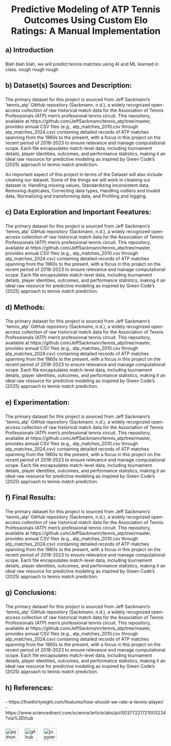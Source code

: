 <h1 align="center">Predictive Modeling of ATP Tennis Outcomes Using Custom Elo Ratings: A Manual Implementation</h1>

###

<h2 align="left">a) Introduction</h2>

###

<p align="left">Blah blah blah, we will predict tennis matches using AI and ML learned in class. rough rough rough</p>

###

<h2 align="left">b) Dataset(s) Sources and Description:</h2>

###

<p align="left">The primary dataset for this project is sourced from Jeff Sackmann’s 'tennis_atp' GitHub repository (Sackmann, n.d.), a widely recognized open-access collection of raw historical match data for the Association of Tennis Professionals (ATP) men’s professional tennis circuit. This repository, available at https://github.com/JeffSackmann/tennis_atp/tree/master, provides annual CSV files (e.g., atp_matches_2010.csv through atp_matches_2024.csv) containing detailed records of ATP matches spanning from the 1960s to the present, with a focus in this project on the recent period of 2018–2023 to ensure relevance and manage computational scope. Each file encapsulates match-level data, including tournament details, player identities, outcomes, and performance statistics, making it an ideal raw resource for predictive modeling as inspired by Green Code’s (2025) approach to tennis match prediction.

An important aspect of this project in terms of the Dataset will also include cleaning our dataset. Some of the things we will work in cleaning our dataset is: Handling missing values, Standardizing inconsistent data, Removing duplicates, Correcting data types, Handling outliers and Invalid data, Normalizing and transforming data, and Profiling and logging.</p>

###

<h2 align="left">c) Data Exploration and Important Feeatures:</h2>

###

<p align="left">The primary dataset for this project is sourced from Jeff Sackmann’s 'tennis_atp' GitHub repository (Sackmann, n.d.), a widely recognized open-access collection of raw historical match data for the Association of Tennis Professionals (ATP) men’s professional tennis circuit. This repository, available at https://github.com/JeffSackmann/tennis_atp/tree/master, provides annual CSV files (e.g., atp_matches_2010.csv through atp_matches_2024.csv) containing detailed records of ATP matches spanning from the 1960s to the present, with a focus in this project on the recent period of 2018–2023 to ensure relevance and manage computational scope. Each file encapsulates match-level data, including tournament details, player identities, outcomes, and performance statistics, making it an ideal raw resource for predictive modeling as inspired by Green Code’s (2025) approach to tennis match prediction.</p>

###

<h2 align="left">d) Methods:</h2>

###

<p align="left">The primary dataset for this project is sourced from Jeff Sackmann’s 'tennis_atp' GitHub repository (Sackmann, n.d.), a widely recognized open-access collection of raw historical match data for the Association of Tennis Professionals (ATP) men’s professional tennis circuit. This repository, available at https://github.com/JeffSackmann/tennis_atp/tree/master, provides annual CSV files (e.g., atp_matches_2010.csv through atp_matches_2024.csv) containing detailed records of ATP matches spanning from the 1960s to the present, with a focus in this project on the recent period of 2018–2023 to ensure relevance and manage computational scope. Each file encapsulates match-level data, including tournament details, player identities, outcomes, and performance statistics, making it an ideal raw resource for predictive modeling as inspired by Green Code’s (2025) approach to tennis match prediction.</p>

###

<h2 align="left">e) Experimentation:</h2>

###

<p align="left">The primary dataset for this project is sourced from Jeff Sackmann’s 'tennis_atp' GitHub repository (Sackmann, n.d.), a widely recognized open-access collection of raw historical match data for the Association of Tennis Professionals (ATP) men’s professional tennis circuit. This repository, available at https://github.com/JeffSackmann/tennis_atp/tree/master, provides annual CSV files (e.g., atp_matches_2010.csv through atp_matches_2024.csv) containing detailed records of ATP matches spanning from the 1960s to the present, with a focus in this project on the recent period of 2018–2023 to ensure relevance and manage computational scope. Each file encapsulates match-level data, including tournament details, player identities, outcomes, and performance statistics, making it an ideal raw resource for predictive modeling as inspired by Green Code’s (2025) approach to tennis match prediction.</p>

###

<h2 align="left">f) Final Results:</h2>

###

<p align="left">The primary dataset for this project is sourced from Jeff Sackmann’s 'tennis_atp' GitHub repository (Sackmann, n.d.), a widely recognized open-access collection of raw historical match data for the Association of Tennis Professionals (ATP) men’s professional tennis circuit. This repository, available at https://github.com/JeffSackmann/tennis_atp/tree/master, provides annual CSV files (e.g., atp_matches_2010.csv through atp_matches_2024.csv) containing detailed records of ATP matches spanning from the 1960s to the present, with a focus in this project on the recent period of 2018–2023 to ensure relevance and manage computational scope. Each file encapsulates match-level data, including tournament details, player identities, outcomes, and performance statistics, making it an ideal raw resource for predictive modeling as inspired by Green Code’s (2025) approach to tennis match prediction.</p>

###

<h2 align="left">g) Conclusions:</h2>

###

<p align="left">The primary dataset for this project is sourced from Jeff Sackmann’s 'tennis_atp' GitHub repository (Sackmann, n.d.), a widely recognized open-access collection of raw historical match data for the Association of Tennis Professionals (ATP) men’s professional tennis circuit. This repository, available at https://github.com/JeffSackmann/tennis_atp/tree/master, provides annual CSV files (e.g., atp_matches_2010.csv through atp_matches_2024.csv) containing detailed records of ATP matches spanning from the 1960s to the present, with a focus in this project on the recent period of 2018–2023 to ensure relevance and manage computational scope. Each file encapsulates match-level data, including tournament details, player identities, outcomes, and performance statistics, making it an ideal raw resource for predictive modeling as inspired by Green Code’s (2025) approach to tennis match prediction.</p>

###

<h2 align="left">h) References:</h2>

###

<p align="left">
- https://fivethirtyeight.com/features/how-should-we-rate-a-tennis-player/
- https://www.sciencedirect.com/science/article/abs/pii/S0377221721003234?via%3Dihub
</p>

###

<div align="left">
  <img src="https://cdn.jsdelivr.net/gh/devicons/devicon/icons/python/python-original.svg" height="40" alt="python logo"  />
  <img width="12" />
  <img src="https://cdn.jsdelivr.net/gh/devicons/devicon/icons/github/github-original.svg" height="40" alt="github logo"  />
  <img width="12" />
  <img src="https://cdn.jsdelivr.net/gh/devicons/devicon/icons/jupyter/jupyter-original.svg" height="40" alt="jupyter logo"  />
</div>

###